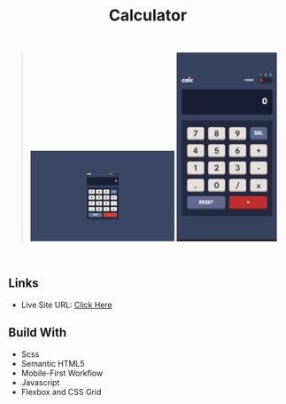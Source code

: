 <h1 align="center"> Calculator </h1>
<br>

> <img src = "design/desktop_theme1.png" width="56%"> <img src = "design/themeSelectorFeature.gif" height = 340px>

<br>

## Links

- Live Site URL: [Click Here](https://calculator-tan-phi.vercel.app/)

## Build With

- Scss
- Semantic HTML5
- Mobile-First Workflow
- Javascript
- Flexbox and CSS Grid
